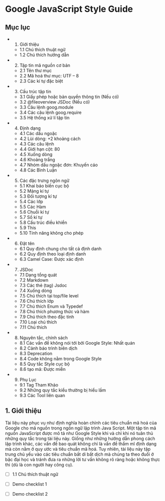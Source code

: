 # Google JavaScript Style Guide

## Mục lục


* 1. Giới thiệu
  * 1.1	Chú thích thuật ngữ
  * 1.2	Chú thích hướng dẫn
* 2.	Tập tin mã nguồn cơ bản
  * 2.1	Tên thư mục
  * 2.2	Mã hoá thư mục: UTF – 8
  * 2.3	Các kí tự đặc biệt
* 3.	Cấu trúc tập tin
  * 3.1	Giấy phép hoặc bản quyền thông tin (Nếu có)
  * 3.2	@fileoverview JSDoc (Nếu có)
  * 3.3	Câu lệnh goog.module
  * 3.4	Các câu lệnh goog.require
  * 3.5	Hệ thống xử lí tập tin
* 4.	Định dạng
  * 4.1	Các dấu ngoặc
  * 4.2	Lùi dòng: +2 khoảng cách
  * 4.3	Các câu lệnh
  * 4.4	 Giới hạn cột: 80
  * 4.5	Xuống dòng
  * 4.6	Khoảng trắng
  * 4.7	Nhóm dấu ngoặc đơn: Khuyến cáo
  * 4.8	Các Bình Luận
* 5.	Các đặc trưng ngôn ngữ
  * 5.1	Khai báo biến cục bộ
  * 5.2	Mảng kí tự
  * 5.3	Đối tượng kí tự
  * 5.4	Các lớp
  * 5.5	Các Hàm
  * 5.6	Chuỗi kí tự
  * 5.7	Số kí tự
  * 5.8	Cấu trúc điều khiển
  * 5.9	This
  * 5.10	Tính năng không cho phép
* 6.	Đặt tên
  * 6.1	Quy định chung cho tất cả định danh
  * 6.2	Quy định theo loại định danh
  * 6.3	Camel Case: Được xác định
* 7.	JSDoc
  * 7.1	Dạng tổng quát
  * 7.2	Markdown
  * 7.3	Các thẻ (tag) Jsdoc
  * 7.4	Xuống dòng
  * 7.5	Chú thích tại top/file level
  * 7.6	Chú thích lớp
  * 7.7	Chú thích Enum và Typedef
  * 7.8	Chú thích phương thức và hàm
  * 7.9 Chú thích theo đặc tính
  * 7.10 Loại chú thích
  * 7.11 Chú thích
* 8.	Nguyên tắc, chính sách
  * 8.1	Các vấn đề không nói tới bởi Google Style: Nhất quán
  * 8.2	Cảnh báo trình biên dịch
  * 8.3	Deprecation
  * 8.4	Code không nằm trong Google Style
  * 8.5	Quy tắc Style cục bộ
  * 8.6	tạo mã: Được miễn
* 9.	Phụ Lục
  * 9.1	Tag Tham Khảo
  * 9.2	Những quy tắc kiểu thường bị hiểu lầm
  * 9.3	Các Tool liên quan

## 1. Giới thiệu

Tài liệu này phục vụ như định nghĩa hoàn chỉnh các tiêu chuẩn mã hoá của Google cho mã nguồn trong ngôn ngữ lập trình Java Script. Một tập tin mã nguồn JavaScript được mô tả như Google Style khi và chỉ khi nó tuân thủ những quy tắc trong tài liệu này.
Giống như những hướng dẫn phong cách lập trình khác, các vấn đề bao quát không chỉ là vấn đề thẩm mĩ định dạng mà còn nằm ở quy ước và tiêu chuẩn mã hoá. Tuy nhiên, tài liệu này tập trung chủ yếu vào các tiêu chuẩn bất di bất dịch mà chúng ta theo đuổi ở bậc đại học và tránh đưa ra những lời tư vấn không rõ ràng hoặc không thực thi (dù là con người hay công cụ).

  - [ ] 1.1 Chú thích thuật ngữ













- [ ] Demo checklist 1
- [ ] Demo checklist 2
